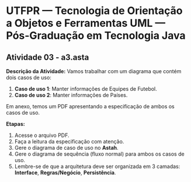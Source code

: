 # UTFPR — Tecnologia de Orientação a Objetos e Ferramentas UML — Pós-Graduação em Tecnologia Java

## Atividade 03 - a3.asta

**Descrição da Atividade:**
Vamos trabalhar com um diagrama que contém dois casos de uso:

1. **Caso de uso 1**: Manter informações de Equipes de Futebol.
2. **Caso de uso 2**: Manter informações de Países.

Em anexo, temos um PDF apresentando a especificação de ambos os casos de uso.

**Etapas:**
1. Acesse o arquivo PDF.
2. Faça a leitura da especificação com atenção.
3. Gere o diagrama de caso de uso no **Astah**.
4. Gere o diagrama de sequência (fluxo normal) para ambos os casos de uso.
5. Lembre-se de que a arquitetura deve ser organizada em 3 camadas: **Interface**, **Regras/Negócio**, **Persistência**.
